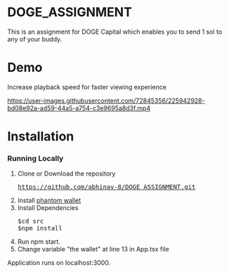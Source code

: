 # DOGE_ASSIGNMENT
This is an assignment for DOGE Capital which enables you to send 1 sol to any of your buddy.

# Demo
Increase playback speed for faster viewing experience


https://user-images.githubusercontent.com/72845356/225942928-bd08e92a-ad59-44a5-a754-c3e9695a8d3f.mp4

   
# Installation


### Running Locally


  1. Clone or Download the repository 
    <pre>https://github.com/abhinav-8/DOGE_ASSIGNMENT.git</pre>
  2. Install [phantom wallet](https://chrome.google.com/webstore/detail/phantom/bfnaelmomeimhlpmgjnjophhpkkoljpa?hl=en)
  3. Install Dependencies
      <pre>$cd src       
     $npm install</pre>
  4. Run npm start.
  5. Change variable "the wallet" at line 13 in App.tsx file  
 
  Application runs on localhost:3000.
